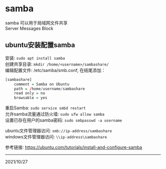 # samba

samba 可以用于局域网文件共享  
Server Messages Block  

## ubuntu安装配置samba
安装: `sudo apt install samba`  
创建共享目录: `mkdir /home/<username>/sambashare/`  
编辑配置文件: /etc/samba/smb.conf, 在结尾添加：  
```r
[sambashare]
    comment = Samba on Ubuntu
    path = /home/username/sambashare
    read only = no
    browsable = yes
```
重启Samba: `sudo service smbd restart`  
允许samba流量通过防火墙: `sudo ufw allow samba`  
设置已存在用户的samba密码: `sudo smbpasswd -a username`  

ubuntu文件管理器访问: `smb://ip-address/sambashare`  
windows文件管理器访问: `\\ip-address\sambashare`  


参考链接: https://ubuntu.com/tutorials/install-and-configure-samba  


---
2021/10/27  
